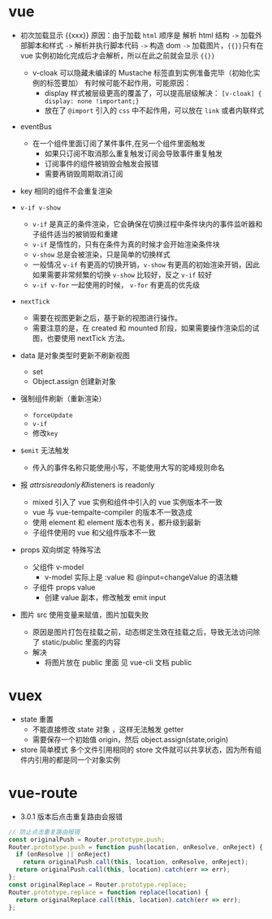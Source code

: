 # vue

- 初次加载显示 {{xxx}}
  原因：由于加载 `html` 顺序是 解析 html 结构 `->` 加载外部脚本和样式 `->` 解析并执行脚本代码 `->` 构造 dom `->` 加载图片，`{{}}`只有在 vue 实例初始化完成后才会解析，所以在此之前就会显示 `{{}}`
  - v-cloak 可以隐藏未编译的 Mustache 标签直到实例准备完毕（初始化实例的标签要加）
    有时候可能不起作用，可能原因：
    - display 样式被层级更高的覆盖了，可以提高层级解决：
      `[v-cloak] { display: none !important;}`
    - 放在了 `@import` 引入的 `css` 中不起作用，可以放在 `link` 或者内联样式
- eventBus
  - 在一个组件里面订阅了某件事件,在另一个组件里面触发
    - 如果只订阅不取消那么重复触发订阅会导致事件重复触发
    - 订阅事件的组件被销毁会触发会报错
    - 需要再销毁周期取消订阅
- key 相同的组件不会重复渲染
- `v-if v-show`
  - `v-if` 是真正的条件渲染，它会确保在切换过程中条件块内的事件监听器和子组件适当的被销毁和重建
  - `v-if` 是惰性的，只有在条件为真的时候才会开始渲染条件块
  - `v-show` 总是会被渲染，只是简单的切换样式
  - 一般情况 `v-if` 有更高的切换开销，`v-show` 有更高的初始渲染开销，因此如果需要非常频繁的切换 `v-show` 比较好，反之 `v-if` 较好
  - `v-if v-for` 一起使用的时候， `v-for` 有更高的优先级
- `nextTick`
  - 需要在视图更新之后，基于新的视图进行操作。
  - 需要注意的是，在 created 和 mounted 阶段，如果需要操作渲染后的试图，也要使用 nextTick 方法。
- data 是对象类型时更新不刷新视图
  - set
  - Object.assign 创建新对象
- 强制组件刷新（重新渲染）
  - `forceUpdate`
  - `v-if`
  - 修改`key`
- `$emit` 无法触发

  - 传入的事件名称只能使用小写，不能使用大写的驼峰规则命名

- 报 $attrs is readonly和$listeners is readonly
  - mixed 引入了 vue 实例和组件中引入的 vue 实例版本不一致
  - vue 与 vue-tempalte-compiler 的版本不一致造成
  - 使用 element 和 element 版本也有关，都升级到最新
  - 子组件使用的 vue 和父组件版本不一致
- props 双向绑定 特殊写法
  - 父组件 v-model
    - v-model 实际上是 :value 和 @input=changeValue 的语法糖
  - 子组件 props value
    - 创建 value 副本，修改触发 emit input
- 图片 src 使用变量来赋值，图片加载失败
  - 原因是图片打包在挂载之前，动态绑定生效在挂载之后，导致无法访问除了 static/public 里面的内容
  - 解决
    - 将图片放在 public 里面 见 vue-cli 文档 public

# vuex

- state 重置
  - 不能直接修改 state 对象 ，这样无法触发 getter
  - 需要保存一个初始值 origin，然后 object.assign(state,origin)
- store 简单模式 多个文件引用相同的 store 文件就可以共享状态，因为所有组件内引用的都是同一个对象实例

# vue-route

- 3.0.1 版本后点击重复路由会报错

```js
// 防止点击重复路由报错
const originalPush = Router.prototype.push;
Router.prototype.push = function push(location, onResolve, onReject) {
  if (onResolve || onReject)
    return originalPush.call(this, location, onResolve, onReject);
  return originalPush.call(this, location).catch(err => err);
};
const originalReplace = Router.prototype.replace;
Router.prototype.replace = function replace(location) {
  return originalReplace.call(this, location).catch(err => err);
};
```

